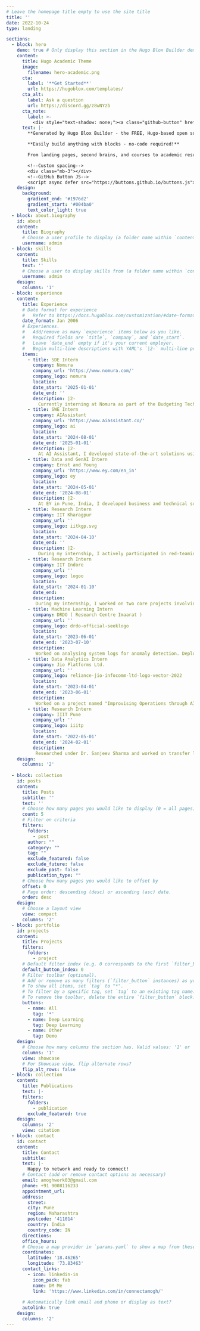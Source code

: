 ```yaml
---
# Leave the homepage title empty to use the site title
title: ''
date: 2022-10-24
type: landing

sections:
  - block: hero
    demo: true # Only display this section in the Hugo Blox Builder demo site
    content:
      title: Hugo Academic Theme
      image:
        filename: hero-academic.png
      cta:
        label: '**Get Started**'
        url: https://hugoblox.com/templates/
      cta_alt:
        label: Ask a question
        url: https://discord.gg/z8wNYzb
      cta_note:
        label: >-
          <div style="text-shadow: none;"><a class="github-button" href="https://github.com/HugoBlox/hugo-blox-builder" data-icon="octicon-star" data-size="large" data-show-count="true" aria-label="Star">Star Hugo Blox Builder</a></div><div style="text-shadow: none;"><a class="github-button" href="https://github.com/HugoBlox/theme-academic-cv" data-icon="octicon-star" data-size="large" data-show-count="true" aria-label="Star">Star the Academic template</a></div>
      text: |-
        **Generated by Hugo Blox Builder - the FREE, Hugo-based open source website builder trusted by 500,000+ sites.**

        **Easily build anything with blocks - no-code required!**

        From landing pages, second brains, and courses to academic resumés, conferences, and tech blogs.

        <!--Custom spacing-->
        <div class="mb-3"></div>
        <!--GitHub Button JS-->
        <script async defer src="https://buttons.github.io/buttons.js"></script>
    design:
      background:
        gradient_end: '#1976d2'
        gradient_start: '#004ba0'
        text_color_light: true
  - block: about.biography
    id: about
    content:
      title: Biography
      # Choose a user profile to display (a folder name within `content/authors/`)
      username: admin
  - block: skills
    content:
      title: Skills
      text: ''
      # Choose a user to display skills from (a folder name within `content/authors/`)
      username: admin
    design:
      columns: '1'
  - block: experience
    content:
      title: Experience
      # Date format for experience
      #   Refer to https://docs.hugoblox.com/customization/#date-format
      date_format: Jan 2006
      # Experiences.
      #   Add/remove as many `experience` items below as you like.
      #   Required fields are `title`, `company`, and `date_start`.
      #   Leave `date_end` empty if it's your current employer.
      #   Begin multi-line descriptions with YAML's `|2-` multi-line prefix.
      items:
        - title: SDE Intern
          company: Nomura
          company_url: 'https://www.nomura.com/'
          company_logo: nomura
          location: 
          date_start: '2025-01-01'
          date_end: ''
          description: |2-
            Currently interning at Nomura as part of the Budgeting Technology team, where I work on developing and enhancing internal financial tools. My responsibilities include implementing improvements and feature enhancements using a tech stack of React, Java, and SQL. I actively contribute to resolving Jira tickets, optimizing existing functionalities, and supporting day-to-day development tasks to ensure efficient and scalable solutions within the team’s budgeting platforms.
        - title: SWE Intern
          company: AIAssistant
          company_url: 'https://www.aiassistant.co/'
          company_logo: ai
          location: 
          date_start: '2024-08-01'
          date_end: '2025-01-01'
          description: |2-
            At AI Assistant, I developed state-of-the-art solutions using Generative AI for multi-modal communication, focusing on building agentic AI systems capable of natural and dynamic interactions. I worked on integrating voice-based capabilities using advanced text-to-speech (TTS) and speech-to-text technologies, enabling asynchronous, human-like conversations. My responsibilities included conducting research, testing, and ongoing maintenance for various client-facing projects in a remote setting. I also collaborated closely with the team to design and implement innovative prompting strategies and system architectures that enhanced the intelligence and responsiveness of AI agents.
        - title: Data and GenAI Intern
          company: Ernst and Young
          company_url: 'https://www.ey.com/en_in'
          company_logo: ey
          location: 
          date_start: '2024-05-01'
          date_end: '2024-08-01'
          description: |2-
            At EY in Pune, India, I developed business and technical solutions for Fortune 100 clients by leveraging Generative AI technologies. I implemented a Retrieval-Augmented Generation (RAG) pipeline using Databricks, Azure, LangChain, chain-of-thought prompting, and vector databases with custom indexing to build a chatbot for intelligent document search—boosting information retrieval efficiency by 200%. Working in cross-functional teams, I played a key role in driving innovation within technology consulting and delivering impactful AI-driven solutions.
        - title: Research Intern
          company: IIT Kharagpur
          company_url: ''
          company_logo: iitkgp.svg
          location: 
          date_start: '2024-04-10'
          date_end: ''
          description: |2-
            During my internship, I actively participated in red-teaming initiatives to identify safety limitations and vulnerabilities in large language models (LLMs). This included successfully jailbreaking over seven models—such as Claude (Sonnet and Haiku), ChatGPT, Gemini, and others—using advanced multilingual custom prompt techniques. I contributed to developing and refining strategies to improve model robustness and ethical alignment. Additionally, I built custom Python scripts for automating output evaluation and supported research efforts by proposing novel ideas and contributing to project objectives.
        - title: Research Intern
          company: IIT Indore
          company_url: ''
          company_logo: logoo
          location: 
          date_start: '2024-01-10'
          date_end:
          description:
           During my internship, I worked on two core projects involving Natural Language Processing and Computer Vision. I implemented advanced text summarization techniques to condense a dataset of 3,000 tweets into the most relevant 40, using large language models and integer linear programming to enhance summarization accuracy and efficiency. In another project focused on flood detection, I applied image segmentation techniques to improve classification performance and support more effective data analysis.
        - title: Machine Learning Intern
          company: DRDO ( Research Centre Imaarat )
          company_url: ''
          company_logo: drdo-official-seeklogo
          location: 
          date_start: '2023-06-01'
          date_end: '2023-07-10'
          description:
           Worked on analysing system logs for anomaly detection. Deployed machine learning algorithms to filter out about 50 anomalies from a set of more than 80,000 logs. Developed web application for showcasing the project.
        - title: Data Analytics Intern
          company: Jio Platforms Ltd.
          company_url: ''
          company_logo: reliance-jio-infocomm-ltd-logo-vector-2022
          location: 
          date_start: '2023-04-01'
          date_end: '2023-06-01'
          description:
           Worked on a project named "Improvising Operations through AI". It involved optimization using rule based algorithms. Developed a web application which further served as a prototype.
        - title: Research Intern
          company: IIIT Pune
          company_url: ''
          company_logo: iiitp
          location: 
          date_start: '2022-05-01'
          date_end: '2024-02-01'
          description:
           Researched under Dr. Sanjeev Sharma and worked on transfer learning and object detection. Mentored 3 juniors in the same domains and implemented several research papers.
    design:
      columns: '2'
  
  - block: collection
    id: posts
    content:
      title: Posts
      subtitle: ''
      text: ''
      # Choose how many pages you would like to display (0 = all pages)
      count: 5
      # Filter on criteria
      filters:
        folders:
          - post
        author: ""
        category: ""
        tag: ""
        exclude_featured: false
        exclude_future: false
        exclude_past: false
        publication_type: ""
      # Choose how many pages you would like to offset by
      offset: 0
      # Page order: descending (desc) or ascending (asc) date.
      order: desc
    design:
      # Choose a layout view
      view: compact
      columns: '2'
  - block: portfolio
    id: projects
    content:
      title: Projects
      filters:
        folders:
          - project
      # Default filter index (e.g. 0 corresponds to the first `filter_button` instance below).
      default_button_index: 0
      # Filter toolbar (optional).
      # Add or remove as many filters (`filter_button` instances) as you like.
      # To show all items, set `tag` to "*".
      # To filter by a specific tag, set `tag` to an existing tag name.
      # To remove the toolbar, delete the entire `filter_button` block.
      buttons:
        - name: All
          tag: '*'
        - name: Deep Learning
          tag: Deep Learning
        - name: Other
          tag: Demo
    design:
      # Choose how many columns the section has. Valid values: '1' or '2'.
      columns: '1'
      view: showcase
      # For Showcase view, flip alternate rows?
      flip_alt_rows: false
  - block: collection
    content:
      title: Publications
      text: |-
      filters:
        folders:
          - publication
        exclude_featured: true
    design:
      columns: '2'
      view: citation
  - block: contact
    id: contact
    content:
      title: Contact
      subtitle:
      text: |-
        Happy to network and ready to connect!
      # Contact (add or remove contact options as necessary)
      email: amoghwork03@gmail.com
      phone: +91 9008116233
      appointment_url: 
      address:
        street: 
        city: Pune
        region: Maharashtra
        postcode: '411014'
        country: India
        country_code: IN
      directions:
      office_hours:
      # Choose a map provider in `params.yaml` to show a map from these coordinates
      coordinates:
        latitude: '18.46265'
        longitude: '73.83463'  
      contact_links:
        - icon: linkedin-in
          icon_pack: fab
          name: DM Me
          link: 'https://www.linkedin.com/in/connectamogh/'
        
      # Automatically link email and phone or display as text?
      autolink: true
    design:
      columns: '2'
---
```

